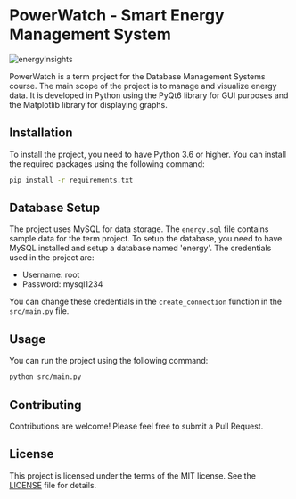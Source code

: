 # PowerWatch - Smart Energy Management System

![energyInsights](https://github.com/enharukalo/powerwatch/assets/28190290/efc6ebd1-af0f-4e14-8487-d44f69011950)

PowerWatch is a term project for the Database Management Systems course. The main scope of the project is to manage and visualize energy data. It is developed in Python using the PyQt6 library for GUI purposes and the Matplotlib library for displaying graphs.

## Installation

To install the project, you need to have Python 3.6 or higher. You can install the required packages using the following command:

```sh
pip install -r requirements.txt
```

## Database Setup

The project uses MySQL for data storage. The `energy.sql` file contains sample data for the term project. To setup the database, you need to have MySQL installed and setup a database named 'energy'. The credentials used in the project are:

- Username: root
- Password: mysql1234

You can change these credentials in the `create_connection` function in the `src/main.py` file.

## Usage

You can run the project using the following command:

```sh
python src/main.py
```

## Contributing

Contributions are welcome! Please feel free to submit a Pull Request.

## License

This project is licensed under the terms of the MIT license. See the [LICENSE](LICENSE) file for details.

